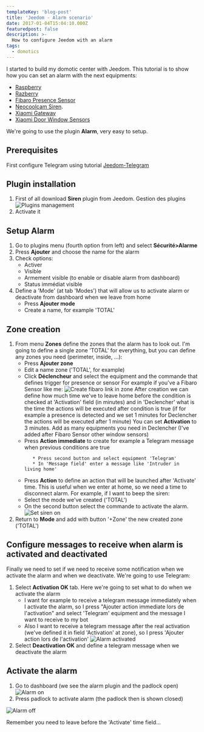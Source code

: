 ```yaml
---
templateKey: 'blog-post'
title: 'Jeedom - Alarm scenario'
date: 2017-01-04T15:04:10.000Z
featuredpost: false
description: >-
  How to configure Jeedom with an alarm
tags:
  - domotics
---
```


I started to build my domotic center with Jeedom. This tutorial is to show how you can set an alarm with the next equipments:

* [Raspberry](https://www.amazon.es/gp/product/B07BDR5PDW/ref=ppx_yo_dt_b_asin_title_o01__o00_s01?ie=UTF8&psc=1)
* [Razberry](https://www.amazon.es/gp/product/B00BL9QFH6/ref=ppx_yo_dt_b_asin_title_o01__o00_s00?ie=UTF8&psc=1)
* [Fibaro Presence Sensor](https://www.amazon.es/gp/product/B01CPR7VX4/ref=ppx_yo_dt_b_asin_title_o01__o00_s01?ie=UTF8&psc=1) 
* [Neocoolcam Siren](https://es.aliexpress.com/item/NEO-COOLCAM-Z-wave-Wireless-Siren-Alarm-Sensor-Compatible-with-Z-wave-Plus-Sensor-Alarm-Home/32810518687.html). 
* [Xiaomi Gateway](https://es.aliexpress.com/item/Nuevo-Xiaomi-Mijia-Gateway-2th-versi-n-Smart-Home-multifuncional-Home-Kit-para-Xiaomi-Mijia-puerta/32853412923.html)
* [Xiaomi Door Window Sensors](https://es.aliexpress.com/item/Original-Xiaomi-Door-Window-Sensor-Pocket-Size-xiaomi-Smart-Home-Kits-Alarm-System-work-with-Gateway/32829391822.html)

We're going to use the plugin **Alarm**, very easy to setup. 

## Prerequisites

First configure Telegram using tutorial [Jeedom-Telegram](/jeedom-telegram)

## Plugin installation

1. First of all download **Siren** plugin from Jeedom. Gestion des plugins ![Plugins management](img/jeedom_plugins_management.png)
2. Activate it

## Setup Alarm

1. Go to plugins menu (fourth option from left) and select **Sécurité>Alarme**
2. Press **Ajouter** and choose the name for the alarm
3. Check options:
   * Activer
   * Visible
   * Armement visible (to enable or disable alarm from dashboard)
   * Status immédiat visible
4. Define a 'Mode' (at tab 'Modes') that will allow us to activate alarm or deactivate from dashboard when we leave from home
   * Press **Ajouter mode**
   * Create a name, for example 'TOTAL'

## Zone creation

1. From menu **Zones** define the zones that the alarm has to look out. I'm going to define a single zone 'TOTAL' for everything, but you can define any zones you need (perimeter, inside, ...):
   * Press **Ajouter zone**
   * Edit a name zone ('TOTAL', for example)
   * Click **Déclencheur** and select the equipment and the commande that defines trigger for presence or sensor
   For example if you've a Fibaro Sensor like me:
   ![Create fibaro link in zone](/img/jeedom_alarm_1.png)
   After creation we can define how much time we've to leave home before the condition is checked at 'Activation' field (in minutes) and in 'Declencher' what is the time the actions will be executed after condition is true (if for example a presence is detected and we set 1 minutes for Declencher the actions will be executed after 1 minute)
   You can set **Activation** to 3 minutes.
   Add as many equipments you need in Declencher (I've added after Fibaro Sensor other window sensors)
   * Press **Action immediate** to create for example a Telegram message when previous conditions are true
     ```
     	* Press second button and select equipment 'Telegram'
     	* In 'Message field' enter a message like 'Intruder in living home'
     ```
   * Press **Action** to define an action that will be launched after 'Activate' time. This is useful when we enter at home, so we need a time to disconnect alarm. For example, if I want to beep the siren: 
   * Select the mode we've created ('TOTAL')
   * On the second button select the commande to activate the alarm.
   ![Set siren on](/img/jeedom_alarm_action_immediate.png)
2. Return to **Mode** and add with button '+Zone' the new created zone ('TOTAL')

## Configure messages to receive when alarm is activated and deactivated

Finally we need to set if we need to receive some notification when we activate the alarm and when we deactivate. We're going to use Telegram:

1. Select **Activation OK** tab. Here we're going to set what to do when we activate the alarm
   * I want for example to receive a telegram message immediately when I activate the alarm, so I press "Ajouter action immediate lors de l'activation" and select 'Telegram' equipment and the message I want to receive to my bot
   * Also I want to receive a telegram message after the real activation (we've defined it in field 'Activation' at zone), so I press 'Ajouter action lors de l'activation'
   ![Alarm activated](/img/jeedom_alarm_activated.png)
2. Select **Deactivation OK** and define a telegram message when we deactivate the alarm

## Activate the alarm

1. Go to dashboard (we see the alarm plugin and the padlock open)
   ![Alarm on](/img/jeedom_alarm_off.png)
2. Press padlock to activate alarm (the padlock then is shown closed)

![Alarm off](/img/jeedom_alarm_on.png)

Remember you need to leave before the 'Activate' time field...
